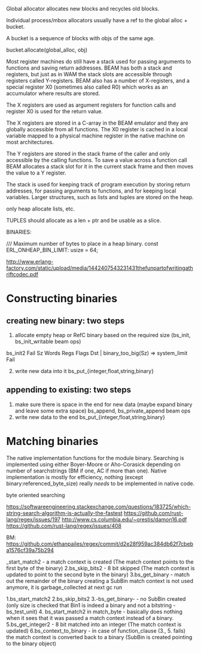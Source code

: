 Global allocator allocates new blocks and recycles old blocks.

Individual process/mbox allocators usually have a ref to the global alloc + bucket.

A bucket is a sequence of blocks with objs of the same age.

bucket.allocate(global_alloc, obj)



Most register machines do still have a stack used for passing arguments to
functions and saving return addresses. BEAM has both a stack and registers, but
just as in WAM the stack slots are accessible through registers called
Y-registers. BEAM also has a number of X-registers, and a special register X0
(sometimes also called R0) which works as an accumulator where results are
stored.

The X registers are used as argument registers for function calls and register
X0 is used for the return value.

The X registers are stored in a C-array in the BEAM emulator and they are
globally accessible from all functions. The X0 register is cached in a local
variable mapped to a physical machine register in the native machine on most
architectures.

The Y registers are stored in the stack frame of the caller and only accessible
by the calling functions. To save a value across a function call BEAM allocates
a stack slot for it in the current stack frame and then moves the value to
a Y register.


The stack is used for keeping track of program execution by storing return
addresses, for passing arguments to functions, and for keeping local variables.
Larger structures, such as lists and tuples are stored on the heap.

only heap allocate lists, etc.


TUPLES should allocate as a len + ptr and be usable as a slice.


BINARIES:


/// Maximum number of bytes to place in a heap binary.
const ERL_ONHEAP_BIN_LIMIT: usize = 64;

http://www.erlang-factory.com/static/upload/media/1442407543231431thefunpartofwritingathriftcodec.pdf

# Constructing binaries

## creating new binary: two steps

1. allocate empty heap or RefC binary based on the required size
(bs_init, bs_init_writable beam ops)

bs_init2 Fail Sz Words Regs Flags Dst | binary_too_big(Sz) => system_limit Fail

2. write new data into it
bs_put_{integer,float,string,binary}

## appending to existing: two steps
1. make sure there is space in the end for new data (maybe expand binary and leave some extra space)
bs_append, bs_private_append beam ops
2. write new data to the end
bs_put_{integer,float,string,binary}

# Matching binaries

The native implementation functions for the module binary.
Searching is implemented using either Boyer-Moore or Aho-Corasick
depending on number of searchstrings (BM if one, AC if more than one).
Native implementation is mostly for efficiency, nothing
(except binary:referenced_byte_size) really *needs* to be implemented
in native code.

byte oriented searching

https://softwareengineering.stackexchange.com/questions/183725/which-string-search-algorithm-is-actually-the-fastest
https://github.com/rust-lang/regex/issues/197
http://www.cs.columbia.edu/~orestis/damon16.pdf
https://github.com/rust-lang/regex/issues/408

BM: https://github.com/ethanpailes/regex/commit/d2e28f959ac384db62f7cbeba1576cf39a75b294

_start_match2 - a match context is created (The match context points to the
first byte of the binary)
2.bs_skip_bits2 - 8 bit skipped (The match context is updated to point to the
second byte in the binary)
3.bs_get_binary - match out the remainder of the binary creating a SubBin
match context is not used anymore, it is garbage_collected at next gc run


1.bs_start_match2
2.bs_skip_bits2
3.-bs_get_binary- - no SubBin created (only size is checked that Bin1 is indeed a
binary and not a bitstring - bs_test_unit)
4. bs_start_match2 in match_byte - basically does nothing when it sees that it
was passed a match context instead of a binary.
5.bs_get_integer2 - 8 bit matched into an integer (The match context is updated)
6.bs_context_to_binary - in case of function_clause (3., 5. fails) the match context
is converted back to a binary (SubBin is created pointing to the binary object)
